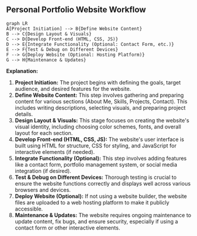 ## Personal Portfolio Website Workflow

```mermaid
graph LR
A[Project Initiation] --> B{Define Website Content}
B --> C{Design Layout & Visuals}
C --> D{Develop Front-end (HTML, CSS, JS)}
D --> E{Integrate Functionality (Optional: Contact Form, etc.)}
E --> F{Test & Debug on Different Devices}
F --> G{Deploy Website (Optional: Hosting Platform)}
G --> H{Maintenance & Updates}
```

**Explanation:**

1. **Project Initiation:** The project begins with defining the goals, target audience, and desired features for the website.
2. **Define Website Content:** This step involves gathering and preparing content for various sections (About Me, Skills, Projects, Contact). This includes writing descriptions, selecting visuals, and preparing project details.
3. **Design Layout & Visuals:** This stage focuses on creating the website's visual identity, including choosing color schemes, fonts, and overall layout for each section.
4. **Develop Front-end (HTML, CSS, JS):** The website's user interface is built using HTML for structure, CSS for styling, and JavaScript for interactive elements (if needed).
5. **Integrate Functionality (Optional):** This step involves adding features like a contact form, portfolio management system, or social media integration (if desired).
6. **Test & Debug on Different Devices:** Thorough testing is crucial to ensure the website functions correctly and displays well across various browsers and devices.
7. **Deploy Website (Optional):** If not using a website builder, the website files are uploaded to a web hosting platform to make it publicly accessible.
8. **Maintenance & Updates:** The website requires ongoing maintenance to update content, fix bugs, and ensure security, especially if using a contact form or other interactive elements.
